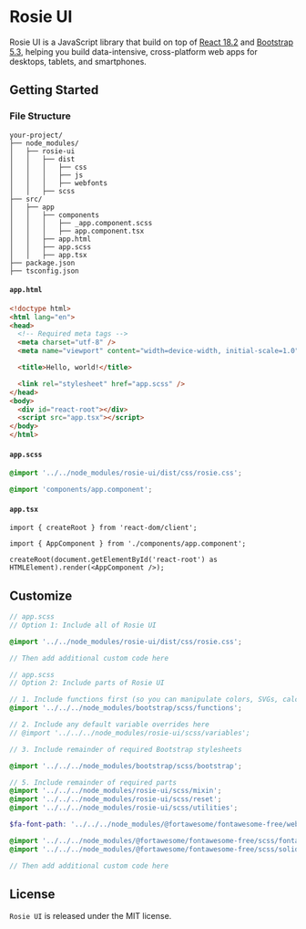# Rosie UI

Rosie UI is a JavaScript library that build on top of [React 18.2](https://react.dev/) and [Bootstrap 5.3](https://getbootstrap.com), helping you build data-intensive, cross-platform web apps for desktops, tablets, and smartphones.

## Getting Started

### File Structure

```
your-project/
├── node_modules/
│   ├── rosie-ui
│   │   ├── dist
│   │   │   ├── css
│   │   │   ├── js
│   │   │   ├── webfonts
│   │   ├── scss
├── src/
│   ├── app
│   │   ├── components
│   │   │   ├── _app.component.scss
│   │   │   ├── app.component.tsx
│   │   ├── app.html
│   │   ├── app.scss
│   │   ├── app.tsx
├── package.json
├── tsconfig.json
```

#### `app.html`

```html
<!doctype html>
<html lang="en">
<head>
  <!-- Required meta tags -->
  <meta charset="utf-8" />
  <meta name="viewport" content="width=device-width, initial-scale=1.0" />

  <title>Hello, world!</title>

  <link rel="stylesheet" href="app.scss" />
</head>
<body>
  <div id="react-root"></div>
  <script src="app.tsx"></script>
</body>
</html>
```

#### `app.scss`

```scss
@import '../../node_modules/rosie-ui/dist/css/rosie.css';

@import 'components/app.component';
```

#### `app.tsx`

```tsx
import { createRoot } from 'react-dom/client';

import { AppComponent } from './components/app.component';

createRoot(document.getElementById('react-root') as HTMLElement).render(<AppComponent />);
```

## Customize

```scss
// app.scss
// Option 1: Include all of Rosie UI

@import '../../node_modules/rosie-ui/dist/css/rosie.css';

// Then add additional custom code here
```

```scss
// app.scss
// Option 2: Include parts of Rosie UI

// 1. Include functions first (so you can manipulate colors, SVGs, calc, etc)
@import '../../../node_modules/bootstrap/scss/functions';

// 2. Include any default variable overrides here
// @import '../../../node_modules/rosie-ui/scss/variables';

// 3. Include remainder of required Bootstrap stylesheets

@import '../../../node_modules/bootstrap/scss/bootstrap';

// 5. Include remainder of required parts
@import '../../../node_modules/rosie-ui/scss/mixin';
@import '../../../node_modules/rosie-ui/scss/reset';
@import '../../../node_modules/rosie-ui/scss/utilities';

$fa-font-path: '../../../node_modules/@fortawesome/fontawesome-free/webfonts';

@import '../../../node_modules/@fortawesome/fontawesome-free/scss/fontawesome';
@import '../../../node_modules/@fortawesome/fontawesome-free/scss/solid';

// Then add additional custom code here
```

## License

`Rosie UI` is released under the MIT license.